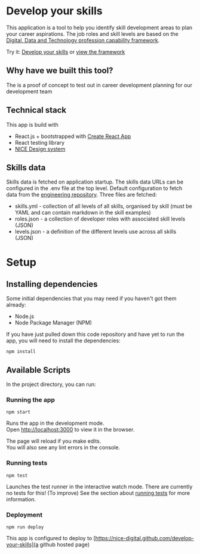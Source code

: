 # Develop your skills

This application is a tool to help you identify skill development areas to plan your career aspirations.  The job roles and skill levels are based on the [Digital, Data and Technology profession capability framework](https://www.gov.uk/government/collections/digital-data-and-technology-profession-capability-framework).

Try it: [Develop your skills](https://nice-digital.github.com/develop-your-skills) or [view the framework](https://nice-digital.github.com/develop-your-skills#/framework)

## Why have we built this tool?
The is a proof of concept to test out in career development planning for our development team


## Technical stack

This app is build with

* React.js + bootstrapped with [Create React App](https://github.com/facebook/create-react-app)
* React testing library
* [NICE Design system](https://github.com/nice-digital/nice-design-system)

## Skills data

Skills data is fetched on application startup.  The skills data URLs can be configured in the .env file at the top level.  Default configuration to fetch data from the [engineering repository](https://github.com/nice-digital/engineering/tree/master/skill-framework/skills).  Three files are fetched:
* skills.yml - collection of all levels of all skills, organised by skill (must be YAML and can contain markdown in the skill examples)
* roles.json - a collection of developer roles with associated skill levels (JSON)
* levels.json - a definition of the different levels use across all skills (JSON)

# Setup

## Installing dependencies

Some initial dependencies that you may need if you haven't got them already:
* Node.js
* Node Package Manager (NPM)

If you have just pulled down this code repository and have yet to run the app, you will need to install the dependencies:

`npm install`

## Available Scripts

In the project directory, you can run:

### Running the app

`npm start`

Runs the app in the development mode.<br>
Open [http://localhost:3000](http://localhost:3000) to view it in the browser.

The page will reload if you make edits.<br>
You will also see any lint errors in the console.

### Running tests

`npm test`

Launches the test runner in the interactive watch mode.  There are currently no tests for this! (To improve)
See the section about [running tests](https://facebook.github.io/create-react-app/docs/running-tests) for more information.


### Deployment

`npm run deploy`

This app is configured to deploy to [https://nice-digital.github.com/develop-your-skills](a github hosted page)


